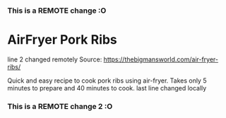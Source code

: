 ### This is a REMOTE change :O
# AirFryer Pork Ribs
line 2 changed remotely
Source: https://thebigmansworld.com/air-fryer-ribs/

Quick and easy recipe to cook pork ribs using air-fryer.
Takes only 5 minutes to prepare and 40 minutes to cook.
last line changed locally
### This is a REMOTE change 2 :O
